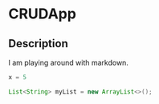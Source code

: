 # CRUDApp
## Description
I am playing around with markdown.

```python
x = 5
```

```java
List<String> myList = new ArrayList<>();
```
